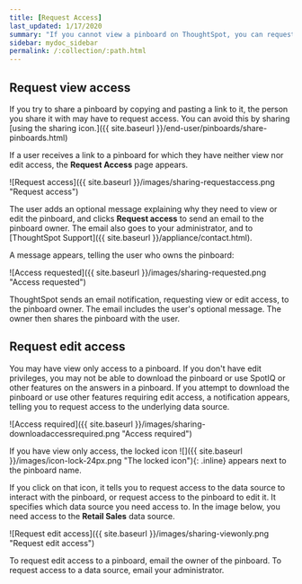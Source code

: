 ```yaml
---
title: [Request Access]
last_updated: 1/17/2020
summary: "If you cannot view a pinboard on ThoughtSpot, you can request access to it."
sidebar: mydoc_sidebar
permalink: /:collection/:path.html
---
```

## Request view access
If you try to share a pinboard by copying and pasting a link to it, the person you share it with may have to request access. You can avoid this by sharing [using the sharing icon.]({{ site.baseurl }}/end-user/pinboards/share-pinboards.html)

If a user receives a link to a pinboard for which they have neither view nor edit access, the **Request Access** page appears.

![Request access]({{ site.baseurl }}/images/sharing-requestaccess.png "Request access")
<!--{% include image.html file="sharing-requestaccess.png" title="Request access" alt="If you do not have view access to a pinboard, you can send an email requesting access to it." caption="Request access" %}-->

The user adds an optional message explaining why they need to view or edit the pinboard, and clicks **Request access** to send an email to the pinboard owner. The email also goes to your administrator, and to [ThoughtSpot Support]({{ site.baseurl }}/appliance/contact.html).

A message appears, telling the user who owns the pinboard:

![Access requested]({{ site.baseurl }}/images/sharing-requested.png "Access requested")
<!--{% include image.html file="sharing-requested.png" title="Access requested" alt="When you send an email requesting access to a pinboard, ThoughtSpot tells you who owns the pinboard." caption="Access requested" %}-->

ThoughtSpot sends an email notification, requesting view or edit access, to the pinboard owner. The email includes the user's optional message. The owner then shares the pinboard with the user.

## Request edit access
You may have view only access to a pinboard. If you don't have edit privileges, you may not be able to download the pinboard or use SpotIQ or other features on the answers in a pinboard. If you attempt to download the pinboard or use other features requiring edit access, a notification appears, telling you to request access to the underlying data source.

![Access required]({{ site.baseurl }}/images/sharing-downloadaccessrequired.png "Access required")
<!--{% include image.html file="sharing-downloadaccessrequired.png" title="Access required" alt="If you attempt to complete an action that you cannot do with view only access, a notification appears, telling you to request access to the underlying data source. Click the locked icon next to the pinboard title to see the underlying data source." caption="Access required" %}-->

 If you have view only access, the locked icon ![]({{ site.baseurl }}/images/icon-lock-24px.png "The locked icon"){: .inline} appears next to the pinboard name.

If you click on that icon, it tells you to request access to the data source to interact with the pinboard, or request access to the pinboard to edit it. It specifies which data source you need access to. In the image below, you need access to the **Retail Sales** data source.

![Request edit access]({{ site.baseurl }}/images/sharing-viewonly.png "Request edit access")
<!--{% include image.html file="sharing-viewonly.png" title="Request edit access" alt="If you have view only access to a pinboard, you must request edit access or request access to the underlying data source." caption="Request edit access" %}-->

To request edit access to a pinboard, email the owner of the pinboard. To request access to a data source, email your administrator.
